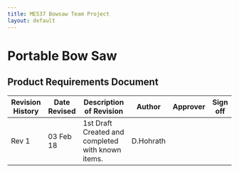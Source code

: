 ```yaml
---
title: ME537 Bowsaw Team Project
layout: default
---
```



# Portable Bow Saw

## Product Requirements Document

| Revision History | Date Revised | Description of Revision | Author | Approver | Sign off |
|------------------|--------------|-------------------------|--------|----------|----------|
| Rev 1            | 03 Feb 18    | 1st Draft Created and completed with known items. | D.Hohrath | |























